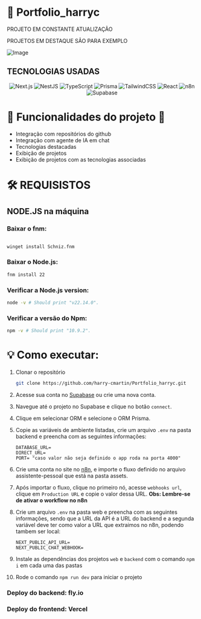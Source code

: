 # 📌 Portfolio_harryc

PROJETO EM CONSTANTE ATUALIZAÇÃO

PROJETOS EM DESTAQUE SÃO PARA EXEMPLO

![Image](https://github.com/user-attachments/assets/bf545ea1-6c82-425c-bdec-eb64fea079ab)



## TECNOLOGIAS USADAS

<center>
    <div  data-badges>
    <img src="https://img.shields.io/badge/next.js-%23000000.svg?style=for-the-badge&logo=nextdotjs&logoColor=white" alt="Next.js" />
        <img src="https://img.shields.io/badge/nestjs-%23E0234E.svg?style=for-the-badge&logo=nestjs&logoColor=white" alt="NestJS" />
        <img src="https://img.shields.io/badge/typescript-%23007ACC.svg?style=for-the-badge&logo=typescript&logoColor=white" alt="TypeScript" />
        <img src="https://img.shields.io/badge/prisma-%232D3748.svg?style=for-the-badge&logo=prisma&logoColor=white" alt="Prisma" />
        <img src="https://img.shields.io/badge/tailwindcss-%2338B2AC.svg?style=for-the-badge&logo=tailwind-css&logoColor=white" alt="TailwindCSS" />
        <img src="https://img.shields.io/badge/react-%2320232a.svg?style=for-the-badge&logo=react&logoColor=%2361DAFB" alt="React" />
        <img src="https://img.shields.io/badge/n8n-%2300C4B4.svg?style=for-the-badge&logo=n8n&logoColor=white" alt="n8n" />
        <img src="https://img.shields.io/badge/supabase-%233ECF8E.svg?style=for-the-badge&logo=supabase&logoColor=white" alt="Supabase" />
    </div>
</center>

# 💎 Funcionalidades do projeto 💎

- Integração com repositórios do github
- Integração com agente de IA em chat
- Tecnologias destacadas 
- Exibição de projetos
- Exibição de projetos com as tecnologias associadas

# 🛠 REQUISISTOS 

## NODE.JS na máquina

### Baixar o fnm:

```bash

winget install Schniz.fnm

```

### Baixar o Node.js:

```bash
fnm install 22
```

### Verificar a Node.js version:

```bash
node -v # Should print "v22.14.0".
```

### Verificar a versão do Npm:

```bash
npm -v # Should print "10.9.2".
```


# 💡 Como executar:

1. Clonar o repositório  

    ```sh
    git clone https://github.com/harry-cmartin/Portfolio_harryc.git
    ```

3. Acesse sua conta no [Supabase](https://supabase.com) ou crie uma nova conta.

4. Navegue até o projeto no Supabase e clique no botão `connect`.
   
5. Clique em selecionar ORM e selecione o ORM Prisma.
   
6. Copie as variáveis de ambiente listadas, crie um arquivo `.env` na pasta backend e preencha com as seguintes informações:
    ```
    DATABASE_URL=
    DIRECT_URL=
    PORT= "caso valor não seja definido o app roda na porta 4000"
    ```
7. Crie uma conta no site no [n8n](https://n8n.io), e importe o fluxo definido no arquivo assistente-pessoal que está na pasta assets.

8. Após importar o fluxo, clique no primeiro nó, acesse `webhooks url`, clique em `Production URL` e copie o valor dessa URL.
**Obs: Lembre-se de ativar o workflow no n8n**

9. Crie um arquivo `.env` na pasta web e preencha com as seguintes informações, sendo que a URL da API é a URL do backend e a segunda variável deve ter como valor a URL que extraimos no n8n, podendo tambem ser local:

    ```
    NEXT_PUBLIC_API_URL=
    NEXT_PUBLIC_CHAT_WEBHOOK=
    ```

10. Instale as dependências dos projetos `web` e `backend` com o comando `npm i` em cada uma das pastas

11. Rode o comando `npm run dev` para iniciar o projeto


### Deploy do backend: fly.io
### Deploy do frontend: Vercel
